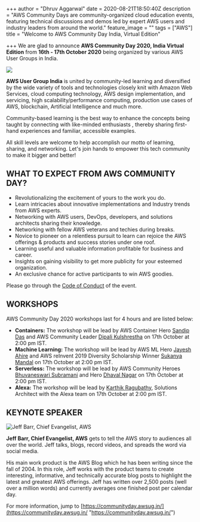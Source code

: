 +++
author = "Dhruv Aggarwal"
date = 2020-08-21T18:50:40Z
description = "AWS Community Days are community-organized cloud education events, featuring technical discussions and demos led by expert AWS users and industry leaders from around the world."
feature_image = ""
tags = ["AWS"]
title = "Welcome to AWS Community Day India, Virtual Edition"

+++
We are glad to announce **AWS Community Day 2020, India Virtual Edition** from **16th - 17th October 2020** being organized by various AWS User Groups in India.

![](/images/ug-logo-for-profile-pic-dark.png)

**AWS User Group India** is united by community-led learning and diversified by the wide variety of tools and technologies closely knit with Amazon Web Services, cloud computing technology, AWS design implementation, and servicing, high scalability/performance computing, production use cases of AWS, blockchain, Artificial Intelligence and much more.

Community-based learning is the best way to enhance the concepts being taught by connecting with like-minded enthusiasts , thereby sharing first-hand experiences and familiar, accessible examples.

All skill levels are welcome to help accomplish our motto of learning, sharing, and networking. Let's join hands to empower this tech community to make it bigger and better!

## **WHAT TO EXPECT FROM AWS COMMUNITY DAY?**

* Revolutionalizing the excitement of yours to the work you do.
* Learn intricacies about innovative implementations and Industry trends from AWS experts.
* Networking with AWS users, DevOps, developers, and solutions architects sharing their knowledge.
* Networking with fellow AWS veterans and techies during breaks.
* Novice to pioneer on a relentless pursuit to learn can rejoice the AWS offerings & products and success stories under one roof.
* Learning useful and valuable information profitable for business and career.
* Insights on gaining visibility to get more publicity for your esteemed organization.
* An exclusive chance for active participants to win AWS goodies.

Please go through the [Code of Conduct](https://communityday.awsug.in/code-of-conduct.html) of the event.

## **WORKSHOPS**

AWS Community Day 2020 workshops last for 4 hours and are listed below:

* **Containers:** The workshop will be lead by AWS Container Hero [Sandip Das](https://www.linkedin.com/in/sandip-das-developer/) and AWS Community Leader [Dipali Kulshrestha](https://www.linkedin.com/in/dipalik/) on 17th October at 2:00 pm IST.
* **Machine Learning:** The workshop will be lead by AWS ML Hero [Jayesh Ahire](https://www.linkedin.com/in/jayesh-ahire/) and AWS reInvent 2019 Diversity Scholarship Winner [Sukanya Mandal](https://www.linkedin.com/in/sukanyamandal/) on 17th October at 2:00 pm IST.
* **Serverless:** The workshop will be lead by AWS Community Heroes [Bhuvaneswari Subramani](https://www.linkedin.com/in/bhuvanas/) and Hero [Dhaval Nagar](https://www.linkedin.com/in/dhavaln/) on 17th October at 2:00 pm IST.
* **Alexa:** The workshop will be lead by [Karthik Ragubathy](https://www.linkedin.com/in/pkarthikr/?originalSubdomain=in), Solutions Architect with the Alexa team on 17th October at 2:00 pm IST.

 ## **KEYNOTE SPEAKER**
 
  ![](/images/jeffbarr.jpg "Jeff Barr, Chief Evangelist, AWS")

  **Jeff Barr, Chief Evangelist, AWS** gets to tell the AWS story to audiences all over the world. Jeff talks, blogs, record videos, and spreads the word via social media.

  His main work product is the AWS Blog which he has been writing since the fall of 2004. In this role, Jeff works with the product teams to create interesting, informative, and technically accurate blog posts to highlight the latest and greatest AWS offerings. Jeff has written over 2,500 posts (well over a million words) and currently averages one finished post per calendar day.

For more information, jump to [https://communityday.awsug.in/](https://communityday.awsug.in/ "https://communityday.awsug.in/")
